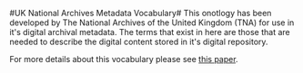 #UK National Archives Metadata Vocabulary#
This onotlogy has been developed by The National Archives of the United Kingdom (TNA) for use in it's digital archival metadata. The terms that exist in here are those that are needed to describe the digital content stored in it's digital repository.

For more details about this vocabulary please see [this paper](http://www.balisage.net/Proceedings/vol16/html/Walpole01/BalisageVol16-Walpole01.html).